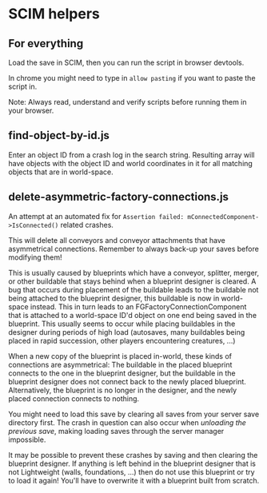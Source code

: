 # SCIM helpers
## For everything
Load the save in SCIM, then you can run the script in browser devtools.

In chrome you might need to type in `allow pasting` if you want to paste the script in.

Note: Always read, understand and verify scripts before running them in your browser.

## find-object-by-id.js
Enter an object ID from a crash log in the search string. Resulting array will have objects with the object ID and world coordinates in it for all matching objects that are in world-space.

## delete-asymmetric-factory-connections.js
An attempt at an automated fix for `Assertion failed: mConnectedComponent->IsConnected()` related crashes.

This will delete all conveyors and conveyor attachments that have asymmetrical connections. Remember to always back-up your saves before modifying them!

This is usually caused by blueprints which have a conveyor, splitter, merger, or other buildable that stays behind when a blueprint designer is cleared. A bug that occurs during placement of the buildable leads to the buildable not being attached to the blueprint designer, this buildable is now in world-space instead. This in turn leads to an FGFactoryConnectionComponent that is attached to a world-space ID'd object on one end being saved in the blueprint. This usually seems to occur while placing buildables in the designer during periods of high load (autosaves, many buildables being placed in rapid succession, other players encountering creatures, ...) 

When a new copy of the blueprint is placed in-world, these kinds of connections are asymmetrical: The buildable in the placed blueprint connects to the one in the blueprint designer, but the buildable in the blueprint designer does not connect back to the newly placed blueprint. Alternatively, the blueprint is no longer in the designer, and the newly placed connection connects to nothing.

You might need to load this save by clearing all saves from your server save directory first. The crash in question can also occur when _unloading the previous save_, making loading saves through the server manager impossible.

It may be possible to prevent these crashes by saving and then clearing the blueprint designer. If anything is left behind in the blueprint designer that is not Lightweight (walls, foundations, ...) then do not use this blueprint or try to load it again! You'll have to overwrite it with a blueprint built from scratch.
